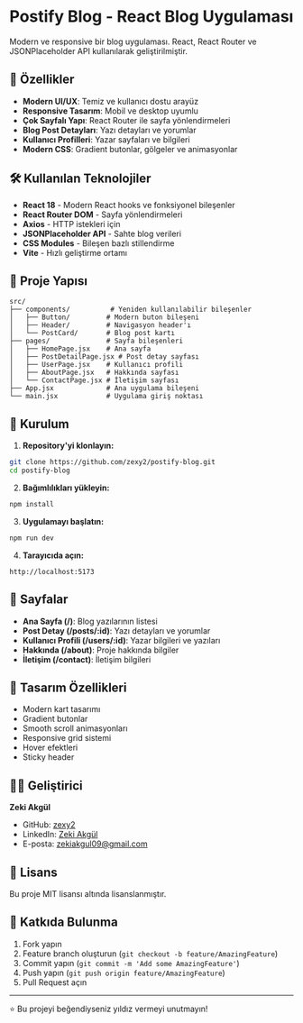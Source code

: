 # Postify Blog - React Blog Uygulaması

Modern ve responsive bir blog uygulaması. React, React Router ve JSONPlaceholder API kullanılarak geliştirilmiştir.

## 🚀 Özellikler

- **Modern UI/UX**: Temiz ve kullanıcı dostu arayüz
- **Responsive Tasarım**: Mobil ve desktop uyumlu
- **Çok Sayfalı Yapı**: React Router ile sayfa yönlendirmeleri
- **Blog Post Detayları**: Yazı detayları ve yorumlar
- **Kullanıcı Profilleri**: Yazar sayfaları ve bilgileri
- **Modern CSS**: Gradient butonlar, gölgeler ve animasyonlar

## 🛠️ Kullanılan Teknolojiler

- **React 18** - Modern React hooks ve fonksiyonel bileşenler
- **React Router DOM** - Sayfa yönlendirmeleri
- **Axios** - HTTP istekleri için
- **JSONPlaceholder API** - Sahte blog verileri
- **CSS Modules** - Bileşen bazlı stillendirme
- **Vite** - Hızlı geliştirme ortamı

## 📁 Proje Yapısı

```
src/
├── components/          # Yeniden kullanılabilir bileşenler
│   ├── Button/         # Modern buton bileşeni
│   ├── Header/         # Navigasyon header'ı
│   └── PostCard/       # Blog post kartı
├── pages/              # Sayfa bileşenleri
│   ├── HomePage.jsx    # Ana sayfa
│   ├── PostDetailPage.jsx # Post detay sayfası
│   ├── UserPage.jsx    # Kullanıcı profili
│   ├── AboutPage.jsx   # Hakkında sayfası
│   └── ContactPage.jsx # İletişim sayfası
├── App.jsx             # Ana uygulama bileşeni
└── main.jsx            # Uygulama giriş noktası
```

## 🚀 Kurulum

1. **Repository'yi klonlayın:**

```bash
git clone https://github.com/zexy2/postify-blog.git
cd postify-blog
```

2. **Bağımlılıkları yükleyin:**

```bash
npm install
```

3. **Uygulamayı başlatın:**

```bash
npm run dev
```

4. **Tarayıcıda açın:**

```
http://localhost:5173
```

## 📱 Sayfalar

- **Ana Sayfa (/)**: Blog yazılarının listesi
- **Post Detay (/posts/:id)**: Yazı detayları ve yorumlar
- **Kullanıcı Profili (/users/:id)**: Yazar bilgileri ve yazıları
- **Hakkında (/about)**: Proje hakkında bilgiler
- **İletişim (/contact)**: İletişim bilgileri

## 🎨 Tasarım Özellikleri

- Modern kart tasarımı
- Gradient butonlar
- Smooth scroll animasyonları
- Responsive grid sistemi
- Hover efektleri
- Sticky header

## 👨‍💻 Geliştirici

**Zeki Akgül**

- GitHub: [zexy2](https://github.com/zexy2)
- LinkedIn: [Zeki Akgül](https://www.linkedin.com/in/zeki-akgül)
- E-posta: zekiakgul09@gmail.com

## 📄 Lisans

Bu proje MIT lisansı altında lisanslanmıştır.

## 🤝 Katkıda Bulunma

1. Fork yapın
2. Feature branch oluşturun (`git checkout -b feature/AmazingFeature`)
3. Commit yapın (`git commit -m 'Add some AmazingFeature'`)
4. Push yapın (`git push origin feature/AmazingFeature`)
5. Pull Request açın

---

⭐ Bu projeyi beğendiyseniz yıldız vermeyi unutmayın!
